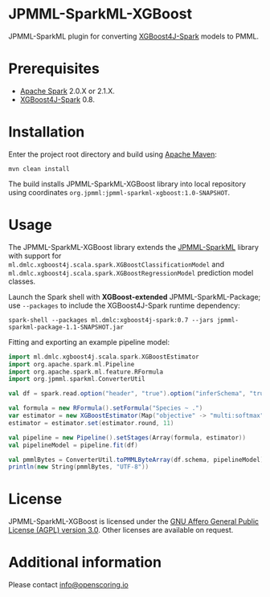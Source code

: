JPMML-SparkML-XGBoost
=====================

JPMML-SparkML plugin for converting [XGBoost4J-Spark](https://github.com/dmlc/xgboost/tree/master/jvm-packages) models to PMML.

# Prerequisites #

* [Apache Spark](http://spark.apache.org/) 2.0.X or 2.1.X.
* [XGBoost4J-Spark](https://github.com/dmlc/xgboost/tree/master/jvm-packages) 0.8.

# Installation #

Enter the project root directory and build using [Apache Maven](http://maven.apache.org/):
```
mvn clean install
```

The build installs JPMML-SparkML-XGBoost library into local repository using coordinates `org.jpmml:jpmml-sparkml-xgboost:1.0-SNAPSHOT`.

# Usage #

The JPMML-SparkML-XGBoost library extends the [JPMML-SparkML](https://github.com/jpmml/jpmml-sparkml) library with support for `ml.dmlc.xgboost4j.scala.spark.XGBoostClassificationModel` and `ml.dmlc.xgboost4j.scala.spark.XGBoostRegressionModel` prediction model classes.

Launch the Spark shell with **XGBoost-extended** JPMML-SparkML-Package; use `--packages` to include the XGBoost4J-Spark runtime dependency:
```
spark-shell --packages ml.dmlc:xgboost4j-spark:0.7 --jars jpmml-sparkml-package-1.1-SNAPSHOT.jar
```

Fitting and exporting an example pipeline model:
```scala
import ml.dmlc.xgboost4j.scala.spark.XGBoostEstimator
import org.apache.spark.ml.Pipeline
import org.apache.spark.ml.feature.RFormula
import org.jpmml.sparkml.ConverterUtil

val df = spark.read.option("header", "true").option("inferSchema", "true").csv("Iris.csv")

val formula = new RFormula().setFormula("Species ~ .")
var estimator = new XGBoostEstimator(Map("objective" -> "multi:softmax", "num_class" -> 3))
estimator = estimator.set(estimator.round, 11)

val pipeline = new Pipeline().setStages(Array(formula, estimator))
val pipelineModel = pipeline.fit(df)

val pmmlBytes = ConverterUtil.toPMMLByteArray(df.schema, pipelineModel)
println(new String(pmmlBytes, "UTF-8"))
```

# License #

JPMML-SparkML-XGBoost is licensed under the [GNU Affero General Public License (AGPL) version 3.0](http://www.gnu.org/licenses/agpl-3.0.html). Other licenses are available on request.

# Additional information #

Please contact [info@openscoring.io](mailto:info@openscoring.io)
